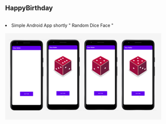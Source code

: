 ## HappyBirthday
<br>
 <li> Simple Android App shortly " Random Dice Face "  </li>
 <br>
 <img src="im1.png">
